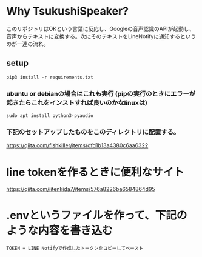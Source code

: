 # Why TsukushiSpeaker?
このリポジトリはOKという言葉に反応し、Googleの音声認識のAPIが起動し、音声からテキストに変換する。次にそのテキストをLineNotifyに通知するというのが一連の流れ。


## setup
`pip3 install -r requirements.txt`

### ubuntu or debianの場合はこれも実行 (pipの実行のときにエラーが起きたらこれをインストすれば良いのかなlinuxは)
`sudo apt install python3-pyaudio`


### 下記のセットアップしたものをこのディレクトリに配置する。
https://qiita.com/fishkiller/items/dfd1b13a4380c6aa6322


# line tokenを作るときに便利なサイト
https://qiita.com/iitenkida7/items/576a8226ba6584864d95



# .envというファイルを作って、下記のような内容を書き込む


`TOKEN = LINE Notifyで作成したトークンをコピーしてペースト`